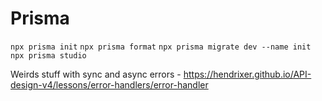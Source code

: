 # Prisma

`npx prisma init`
`npx prisma format`
`npx prisma migrate dev --name init`
`npx prisma studio`

Weirds stuff with sync and async errors - https://hendrixer.github.io/API-design-v4/lessons/error-handlers/error-handler
